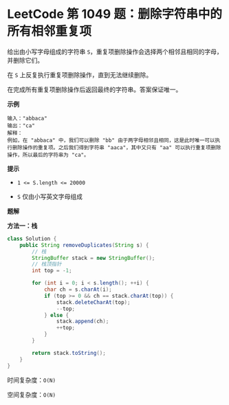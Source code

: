 # LeetCode 第 1049 题：删除字符串中的所有相邻重复项

给出由小写字母组成的字符串 `S`，重复项删除操作会选择两个相邻且相同的字母，并删除它们。

在 `S` 上反复执行重复项删除操作，直到无法继续删除。

在完成所有重复项删除操作后返回最终的字符串。答案保证唯一。

**示例**

```
输入："abbaca"
输出："ca"
解释：
例如，在 "abbaca" 中，我们可以删除 "bb" 由于两字母相邻且相同，这是此时唯一可以执行删除操作的重复项。之后我们得到字符串 "aaca"，其中又只有 "aa" 可以执行重复项删除操作，所以最后的字符串为 "ca"。
```

**提示**

+ `1 <= S.length <= 20000`

+ `S` 仅由小写英文字母组成

**题解**

**方法一：栈**

```java
class Solution {
    public String removeDuplicates(String s) {
        // 栈
        StringBuffer stack = new StringBuffer();
        // 栈顶指针
        int top = -1;

        for (int i = 0; i < s.length(); ++i) {
            char ch = s.charAt(i);
            if (top >= 0 && ch == stack.charAt(top)) {
                stack.deleteCharAt(top);
                --top;
            } else {
                stack.append(ch);
                ++top;
            }
        }

        return stack.toString();
    }
}
```

时间复杂度：`O(N)`

空间复杂度：`O(N)`